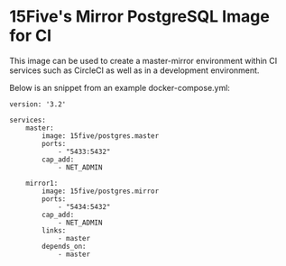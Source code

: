 # 15Five's Mirror PostgreSQL Image for CI

This image can be used to create a master-mirror environment
within CI services such as CircleCI as well as in a development
environment.

Below is an snippet from an example docker-compose.yml:

    version: '3.2'

    services:
        master:
            image: 15five/postgres.master
            ports:
                - "5433:5432"
            cap_add:
                - NET_ADMIN

        mirror1:
            image: 15five/postgres.mirror
            ports:
                - "5434:5432"
            cap_add:
                - NET_ADMIN
            links:
                - master
            depends_on:
                - master

